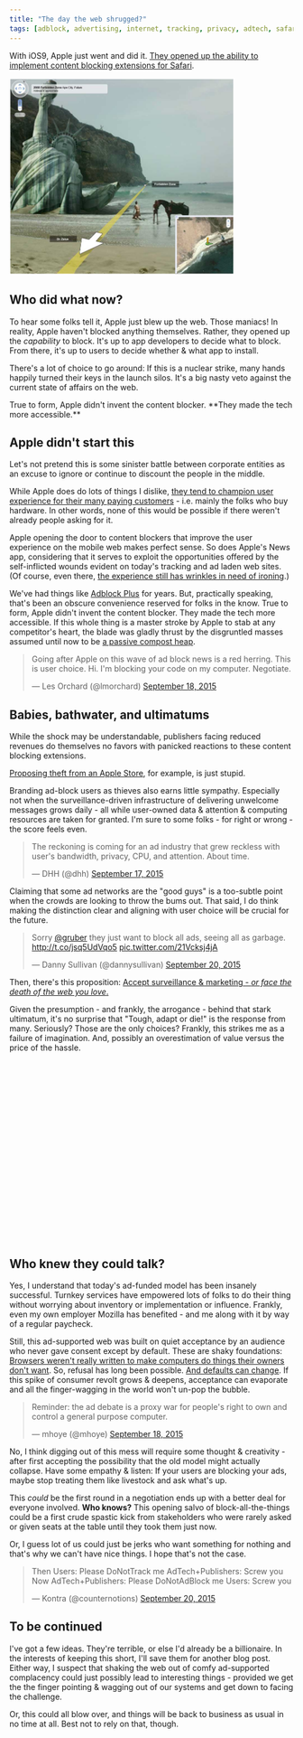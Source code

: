 ```yaml
---
title: "The day the web shrugged?"
tags: [adblock, advertising, internet, tracking, privacy, adtech, safari]
---
```


<nav role="navigation" class="table-of-contents"></nav>


With iOS9, Apple just went and did it. [They opened up the ability to implement
content blocking extensions for Safari][contentblocking].

[contentblocking]: https://developer.apple.com/library/prerelease/ios/releasenotes/General/WhatsNewInSafari/Articles/Safari_9.html#//apple_ref/doc/uid/TP40014305-CH9-SW8

[<img id="thumbnail" class="lazyload" style="width: 400px" src="/uploads/2015/blocked/damnyoualltohell.png">](http://gizmodo.com/5150498/50-of-the-most-insane-things-never-seen-on-google-street-view/)

## Who did what now?

To hear some folks tell it, Apple just blew up the web. Those maniacs! In
reality, Apple haven't blocked anything themselves.  Rather, they
opened up the *capability* to block. It's up to app developers to decide what
to block. From there, it's up to users to decide whether & what app to
install.

There's a lot of choice to go around: If this is a nuclear strike, many
hands happily turned their keys in the launch silos. It's a big nasty veto
against the current state of affairs on the web.

<div class="pullquote right">
True to form, Apple didn't invent the content blocker. **They made
the tech more accessible.**
</div>

## Apple didn't start this

Let's not pretend this is some sinister battle between corporate entities as
an excuse to ignore or continue to discount the people in the middle.

While Apple does do lots of things I dislike, [they tend to champion user
experience for their many paying customers][applecustomers] - i.e. mainly the
folks who buy hardware.  In other words, none of this would be possible if
there weren't already people asking for it.

[applecustomers]: http://www.informationweek.com/it-life/tim-cook-customers-not-companies-should-control-their-data/d/d-id/1320684

Apple opening the door to
content blockers that improve the user experience on the mobile web makes
perfect sense. So does Apple's News app, considering that it serves to exploit
the opportunities offered by the self-inflicted wounds evident on today's
tracking and ad laden web sites. (Of course, even there, [the experience
still has wrinkles in need of ironing][applenewsnyt].)

[applenewsnyt]: https://twitter.com/khoi/status/645226687685337088

We've had things like [Adblock Plus][] for years. But, practically speaking,
that's been an obscure convenience reserved for folks in the know. True to
form, Apple didn't invent the content blocker. They made the tech more
accessible. If this whole thing is a master stroke by Apple to stab at any
competitor's heart, the blade was gladly thrust by the disgruntled masses
assumed until now to be [a passive compost heap][compost].

[adblock plus]: https://adblockplus.org/
[compost]: http://blog.lmorchard.com/2014/10/08/microblogging-like-its-2002/#Free_as_in_Lunch

<blockquote class="twitter-tweet" lang="en"><p lang="en" dir="ltr">Going after Apple on this wave of ad block news is a red herring. This is user choice. Hi. I&#39;m blocking your code on my computer. Negotiate.</p>&mdash; Les Orchard (@lmorchard) <a href="https://twitter.com/lmorchard/status/645015287713124352">September 18, 2015</a></blockquote>

## Babies, bathwater, and ultimatums

While the shock may be understandable, publishers facing reduced revenues do
themselves no favors with panicked reactions to these content blocking
extensions. 

[Proposing theft from an Apple Store][robapple], for example, is just stupid.

Branding ad-block users as thieves also earns little sympathy. Especially not
when the surveillance-driven infrastructure of delivering unwelcome messages
grows daily - all while user-owned data & attention & computing resources are
taken for granted. I'm sure to some folks - for right or wrong - the score
feels even.

<blockquote class="twitter-tweet" lang="en"><p lang="en" dir="ltr">The reckoning is coming for an ad industry that grew reckless with user&#39;s bandwidth, privacy, CPU, and attention. About time.</p>&mdash; DHH (@dhh) <a href="https://twitter.com/dhh/status/644517154046410752">September 17, 2015</a></blockquote>

Claiming that some ad networks are the "good guys" is a too-subtle point
when the crowds are looking to throw the bums out. That said, I do think
making the distinction clear and aligning with user choice will be crucial
for the future.

<blockquote class="twitter-tweet" lang="en"><p lang="en" dir="ltr">Sorry <a href="https://twitter.com/gruber">@gruber</a> they just want to block all ads, seeing all as garbage. <a href="http://t.co/jsq5UdVqo5">http://t.co/jsq5UdVqo5</a> <a href="http://t.co/21Vcksj4jA">pic.twitter.com/21Vcksj4jA</a></p>&mdash; Danny Sullivan (@dannysullivan) <a href="https://twitter.com/dannysullivan/status/645634044558884864">September 20, 2015</a></blockquote>

[robapple]: http://fortune.com/2015/09/18/dear-apple-i-may-rob-your-store/

Then, there's this proposition: [Accept surveillance & marketing - *or face the
death of the web you love*.][webdeath] 

Given the presumption - and frankly, the
arrogance - behind that stark ultimatum, it's no surprise that "Tough, adapt or
die!" is the response from many. Seriously? Those are the only
choices? Frankly, this strikes me as a failure of imagination. And, possibly
an overestimation of value versus the price of the hassle.

[webdeath]: http://www.theverge.com/2015/9/17/9338963/welcome-to-hell-apple-vs-google-vs-facebook-and-the-slow-death-of-the-web

<div class="video-container"><iframe class="lazyload" width="560" height="315" src="" data-src="https://www.youtube.com/embed/IVXJmfd3cmg" frameborder="0" allowfullscreen></iframe></div>

## Who knew they could talk?

Yes, I understand that today's ad-funded model has been insanely successful.
Turnkey services have empowered lots of folks to do their thing without
worrying about inventory or implementation or influence. Frankly, even my own
employer Mozilla has benefited - and me along with it by way of a regular paycheck. 

Still, this ad-supported web was built on quiet acceptance by an audience who
never gave consent except by default. These are shaky foundations:
[Browsers weren't really written to make computers do things their owners
don't want][browserchoice]. So, refusal has long been possible. [And defaults
can change][mozillacookies]. If this spike of consumer revolt grows & deepens,
acceptance can evaporate and all the finger-wagging in the world won't un-pop
the bubble.

[browserchoice]: http://blog.lmorchard.com/2015/08/07/web-awesome/#users-have-leverage
[mozillacookies]: http://www.adweek.com/news/technology/ad-networks-beware-firefox-block-third-party-cookies-147513 

<blockquote class="twitter-tweet" lang="en"><p lang="en" dir="ltr">Reminder: the ad debate is a proxy war for people&#39;s right to own and control a general purpose computer.</p>&mdash; mhoye (@mhoye) <a href="https://twitter.com/mhoye/status/645014642075435008">September 18, 2015</a></blockquote>

No, I think digging out of this mess will require some thought & creativity -
after first accepting the possibility that the old model might actually
collapse. Have some empathy & listen: If your users are
blocking your ads, maybe stop treating them like livestock and ask what's up. 

This *could* be the first round in a negotiation ends up with a better deal
for everyone involved. **Who knows?** This opening salvo of
block-all-the-things could be a first crude spastic kick from stakeholders
who were rarely asked or given seats at the table until they took them
just now. 

Or, I guess lot of us could just be jerks who want something for nothing
and that's why we can't have nice things. I hope that's not the case.

<blockquote class="twitter-tweet" lang="en"><p lang="en" dir="ltr">Then&#10;Users: Please DoNotTrack me&#10;AdTech+Publishers: Screw you&#10;&#10;Now &#10;AdTech+Publishers: Please DoNotAdBlock me &#10;Users: Screw you</p>&mdash; Kontra (@counternotions) <a href="https://twitter.com/counternotions/status/645598372166893568">September 20, 2015</a></blockquote>

## To be continued

I've got a few ideas. They're terrible, or else I'd already be a
billionaire. In the interests of keeping this short, I'll save them for 
another blog post. Either way, I suspect that shaking the web out of comfy
ad-supported complacency could just possibly lead to interesting things -
provided we get the the finger pointing & wagging out of our systems and get
down to facing the challenge.

Or, this could all blow over, and things will be back to business as usual
in no time at all. Best not to rely on that, though.

<script async src="//platform.twitter.com/widgets.js" charset="utf-8"></script>

<!-- vim: set wrap wm=5 syntax=mkd textwidth=78: -->
